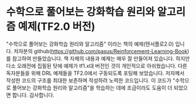# 수학으로 풀어보는 강화학습 원리와 알고리즘 예제(TF2.0 버전)
"수학으로 풀어보는 강화학습 원리와 알고리즘" 이라는 책의 예제(텐서플로2.0) 입니다. 
저자분의 github(https://github.com/pasus/Reinforcement-Learning-Book)
를 참고하여 만들었습니다. 책 자체의 내용과 예제는 매우 잘 만들어져 있습니다. 하지만 다소 오래전에 집필된 탓에 
예제가 tf1.x대 버전인 것이 개인적으로 아쉬웠습니다. 다른 독자분들을 위해 DRL 예제들을 TF2.0에서 구동되도록
포팅해 보았습니다. 저자께서 작성한 코드의 구조를 최대한 보존하며 작성하려 노력한 코드입니다. 이 코드가 
"수학으로 풀어보는 강화학습 원리와 알고리즘"을 학습하는 데에 조금이라도 도움이 더 되었으면 합니다.
감사합니다.  
